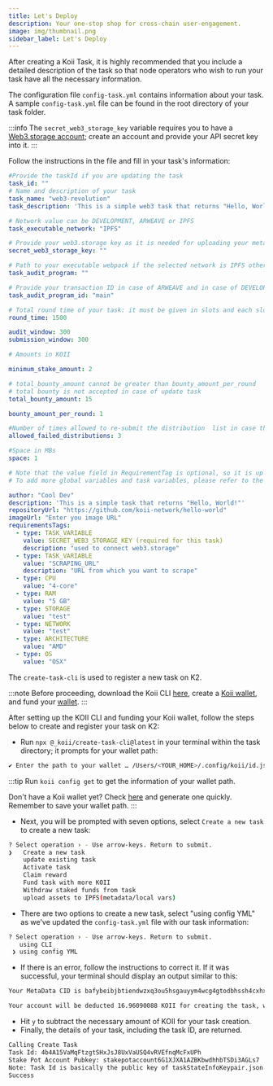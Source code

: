 ```yaml
---
title: Let's Deploy
description: Your one-stop shop for cross-chain user-engagement.
image: img/thumbnail.png
sidebar_label: Let's Deploy
---
```


After creating a Koii Task, it is highly recommended that you include a detailed description of the task so that node operators who wish to run your task have all the necessary information.

The configuration file `config-task.yml` contains information about your task. A sample `config-task.yml` file can be found in the root directory of your task folder.

:::info
The `secret_web3_storage_key` variable requires you to have a [Web3.storage account](https://web3.storage/); create an account and provide your API secret key into it.
:::

Follow the instructions in the file and fill in your task's information:

```yml
#Provide the taskId if you are updating the task
task_id: ""
# Name and description of your task
task_name: "web3-revolution"
task_description: 'This is a simple web3 task that returns "Hello, World!"'

# Network value can be DEVELOPMENT, ARWEAVE or IPFS
task_executable_network: "IPFS"

# Provide your web3.storage key as it is needed for uploading your metadata
secret_web3_storage_key: ""

# Path to your executable webpack if the selected network is IPFS otherwise leave blank
task_audit_program: ""

# Provide your transaction ID in case of ARWEAVE and in case of DEVELOPMENT give your executable name as main otherwise leave blank
task_audit_program_id: "main"

# Total round time of your task: it must be given in slots and each slot is roughly equal to 4ms
round_time: 1500

audit_window: 300
submission_window: 300

# Amounts in KOII

minimum_stake_amount: 2

# total_bounty_amount cannot be greater than bounty_amount_per_round
# total bounty is not accepted in case of update task
total_bounty_amount: 15

bounty_amount_per_round: 1

#Number of times allowed to re-submit the distribution  list in case the distribution list is audited
allowed_failed_distributions: 3

#Space in MBs
space: 1

# Note that the value field in RequirementTag is optional, so it is up to you to include it or not based on your use case.
# To add more global variables and task variables, please refer to the type, value, and description format shown below

author: "Cool Dev"
description: 'This is a simple task that returns "Hello, World!"'
repositoryUrl: "https://github.com/koii-network/hello-world"
imageUrl: "Enter you image URL"
requirementsTags:
  - type: TASK_VARIABLE
    value: SECRET_WEB3_STORAGE_KEY (required for this task)
    description: "used to connect web3.storage"
  - type: TASK_VARIABLE
    value: "SCRAPING_URL"
    description: "URL from which you want to scrape"
  - type: CPU
    value: "4-core"
  - type: RAM
    value: "5 GB"
  - type: STORAGE
    value: "test"
  - type: NETWORK
    value: "test"
  - type: ARCHITECTURE
    value: "AMD"
  - type: OS
    value: "OSX"
```

The `create-task-cli` is used to register a new task on K2.

:::note
Before proceeding, download the Koii CLI [here](/quickstart/command-line-tool/koii-cli/install-cli), create a [Koii wallet](/quickstart/command-line-tool/koii-cli/create-wallet), and fund your [wallet](/quickstart/command-line-tool/koii-cli/send-and-receive-tokens).
:::

After setting up the KOII CLI and funding your Koii wallet, follow the steps below to create and register your task on K2:

- Run `npx @_koii/create-task-cli@latest` in your terminal within the task directory; it prompts for your wallet path:

```bash
✔ Enter the path to your wallet … /Users/<YOUR_HOME>/.config/koii/id.json
```

:::tip
Run `koii config get` to get the information of your wallet path.

Don't have a Koii wallet yet? Check [here](/quickstart/command-line-tool/koii-cli/create-wallet) and generate one quickly. Remember to save your wallet path.
:::

- Next, you will be prompted with seven options, select `Create a new task` to create a new task:

```bash
? Select operation › - Use arrow-keys. Return to submit.
❯   Create a new task
    update existing task
    Activate task
    Claim reward
    Fund task with more KOII
    Withdraw staked funds from task
    upload assets to IPFS(metadata/local vars)
```

- There are two options to create a new task, select "using config YML" as we've updated the `config-task.yml` file with our task information:

```bash
? Select operation › - Use arrow-keys. Return to submit.
   using CLI
 ❯ using config YML
```

- If there is an error, follow the instructions to correct it. If it was successful, your terminal should display an output similar to this:

```bash
Your MetaData CID is bafybeibjbtiendwzxq3ou5hsgauyym4wcg4gtodbhssh4cxhxdipqibrrm/metadata.json

Your account will be deducted 16.96090088 KOII for creating the task, which includes the rent exemption(6.96090088 KOII) and bounty amount fees (10 KOII) ›
```

- Hit `y` to subtract the necessary amount of KOII for your task creation.
- Finally, the details of your task, including the task ID, are returned.

```bash
Calling Create Task
Task Id: 4b4A15VaMqFtzgtSHxJsJ8UxVaUSQ4vRVEfnqMcFxUPh
Stake Pot Account Pubkey: stakepotaccount6G1XJXA1AZBKbwdhhbTSDi3AGLs7
Note: Task Id is basically the public key of taskStateInfoKeypair.json
Success
```
